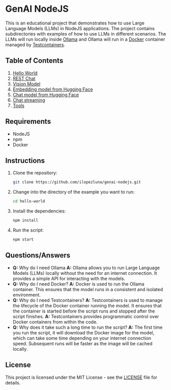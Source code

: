 # GenAI NodeJS

This is an educational project that demonstrates how to use Large Language Models (LLMs) in NodeJS applications.
The project contains subdirectories with examples of how to use LLMs in different scenarios.
The LLMs will run locally inside [Ollama](https://ollama.com/) and Ollama will run in a [Docker](https://docker.com/)
container managed by [Testcontainers](https://www.testcontainers.com/).

## Table of Contents

1. [Hello World](hello-world/README.md)
2. [REST Chat](rest-chat/README.md)
3. [Vision Model](vision-model/README.md)
4. [Embedding model from Hugging Face](hugging-face-embedding-model/README.md)
5. [Chat model from Hugging Face](hugging-face-chat-model/README.md)
6. [Chat streaming](chat-streaming/README.md)
7. [Tools](tools/README.md)

## Requirements

- NodeJS
- npm
- Docker

## Instructions

1. Clone the repository:

    ```bash
    git clone https://github.com/ilopezluna/genai-nodejs.git
    ```
2. Change into the directory of the example you want to run:

    ```bash
    cd hello-world
    ```
3. Install the dependencies:

    ```bash
    npm install
    ```
4. Run the script:

    ```bash
    npm start
    ```

## Questions/Answers

- **Q:** Why do I need Ollama
  **A:** Ollama allows you to run Large Language Models (LLMs) locally without the need for an internet connection. It
  provides a simple API for interacting with the models.
- **Q:** Why do I need Docker?
  **A:** Docker is used to run the Ollama container. This ensures that the model runs in a consistent and isolated
  environment.
- **Q:** Why do I need Testcontainers?
  **A:** Testcontainers is used to manage the lifecycle of the Docker container running the model. It ensures that the
  container is started before the script runs and stopped after the script finishes.
  **A:** Testcontainers provides programmatic control over Docker containers from within the code.
- **Q:** Why does it take such a long time to run the script?
  **A:** The first time you run the script, it will download the Docker image for the model, which can take some time
  depending on your internet connection speed. Subsequent runs will be faster as the image will be cached locally.

## License

This project is licensed under the MIT License - see the [LICENSE](LICENSE) file for details.
